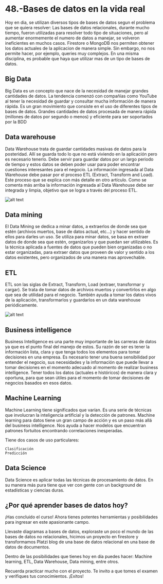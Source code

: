 48.-Bases de datos en la vida real
==================================
  Hoy en dia, se utilizan diversos tipos de bases de datos segun el problema que se quiera resolver:
      Las bases de datos relacionales, durante mucho tiempo, fueron utilizadas para resolver todo tipo de situaciones, pero al aumentar enormemente el numero de datos a manejar, se volveron ineficientes en muchos casos.
      Firestore o MongoDB nos permiten obtener los datos actuales de la aplicacion de manera simple. Sin embargo, no nos permite hacer, por ejemplo, queries muy complejos.
      En una misma disciplina, es probable que haya que utilizar mas de un tipo de bases de datos.

Big Data
--------
Big Data es un concepto que nace de la necesidad de manejar grandes cantidades de datos. La tendencia comenzó con compañías como YouTube al tener la necesidad de guardar y consultar mucha información de manera rápida.
Es un gran movimiento que consiste en el uso de diferentes tipos de bases de datos.
Grandes cantidades de datos procesada de manera rápida (millones de datos por segundo o menos) y eficiente para ser soportados por la BDD

Data warehouse
--------------
Data Warehouse trata de guardar cantidades masivas de datos para la posteridad. Allí se guarda todo lo que no está viviendo en la aplicación pero es necesario tenerlo.
Debe servir para guardar datos por un largo periodo de tiempo y estos datos se deben poder usar para poder encontrar cuestiones interesantes para el negocio.
La información ingresada al Data Warehouse debe pasar por el proceso ETL (Extract, Transform and Load). Este proceso que se explica con más detalle en otro artículo. Como se comenta más arriba la información ingresada al Data Warehouse debe ser integrada y limpia, objetivo que se logra a través del proceso ETL.

![alt text](https://static.platzi.com/media/user_upload/data_warehouse-600x390-c99b5607-187f-44b2-9ef3-906e7e2566a1.jpg)

Data mining
-----------
El Data Mining se dedica a minar datos, a extraerlos de donde sea que estén (archivos muertos, base de datos actual, etc…) y hacer sentido de ellos para darles un uso.
Se utiliza para minar datos, se basa en extraer datos de donde sea que estén, organizarlos y que puedan ser utilizables.
Es la técnica aplicada a fuentes de datos que pueden bien organizadas o no estar organizadas, para extraer datos que proveen de valor y sentido a los datos existentes, pero organizados de una manera mas aprovechable.

ETL
---
ETL son las siglas de Extract, Transform, Load (extraer, transformar y cargar). Se trata de tomar datos de archivos muertos y convertirlos en algo que sea de utilidad para el negocio.
También ayuda a tomar los datos vivos de la aplicación, transformarlos y guardarlos en un data warehouse periódicamente.

![alt text](https://static.platzi.com/media/user_upload/imagen-de68568a-733f-4cd9-a9b3-0ed362094619.jpg)

Business intelligence
---------------------
Business Intelligence es una parte muy importante de las carreras de datos ya que es el punto final del manejo de estos. Su razón de ser es tener la información lista, clara y que tenga todos los elementos para tomar decisiones en una empresa.
Es necesario tener una buena sensibilidad por entender el negocio, sus necesidades y la información que puede llevar a tomar decisiones en el momento adecuado al momento de realizar business intelligence.
Tener todos los datos (actuales e históricos) de manera clara y oportuna, para que sean útiles para el momento de tomar decisiones de negocios basados en esos datos.

Machine Learning
----------------
Machine Learning tiene significados que varían. Es una serie de técnicas que involucran la inteligencia artificial y la detección de patrones.
Machine learning para datos tiene un gran campo de acción y es un paso más allá del business intelligence.
Nos ayuda a hacer modelos que encuentran patrones fortuitos encontrando correlaciones inesperadas.

Tiene dos casos de uso particulares:

    Clasificación
    Predicción

Data Science
------------
Data Science es aplicar todas las técnicas de procesamiento de datos. En su manera más pura tiene que ver con gente con un background de estadísticas y ciencias duras.

¿Por qué aprender bases de datos hoy?
-------------------------------------
¡Has concluido el curso! Ahora tienes potentes herramientas y posibilidades para ingresar en este apasionante campo.

Llevaste diagramas a bases de datos, exploraste un poco el mundo de las bases de datos no relacionales, hicimos un proyecto en firestore y transformamos Platzi blog de una base de datos relacional en una base de datos de documentos.

Dentro de las posibilidades que tienes hoy en día puedes hacer: Machine learning, ETL, Data Warehouse, Data mining, entre otros.

Recuerda practicar mucho con el proyecto. Te invito a que tomes el examen y verifiques tus conocimientos. ¡Exitos!
